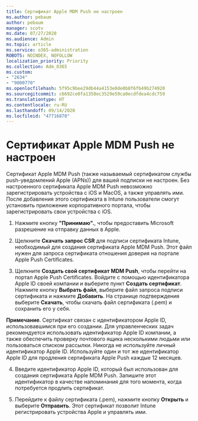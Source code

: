 ```yaml
---
title: Сертификат Apple MDM Push не настроен
ms.author: pebaum
author: pebaum
manager: scotv
ms.date: 07/27/2020
ms.audience: Admin
ms.topic: article
ms.service: o365-administration
ROBOTS: NOINDEX, NOFOLLOW
localization_priority: Priority
ms.collection: Adm_O365
ms.custom:
- "2634"
- "9000770"
ms.openlocfilehash: 5f95c9bee29db44a4153e0de0b8f6fb49b274920
ms.sourcegitcommit: c6692ce0fa1358ec3529e59ca0ecdfdea4cdc759
ms.translationtype: HT
ms.contentlocale: ru-RU
ms.lasthandoff: 09/14/2020
ms.locfileid: "47716870"
---
```

# <a name="apple-mdm-push-certificate-has-not-been-set-up"></a>Сертификат Apple MDM Push не настроен

Сертификат Apple MDM Push (также называемый сертификатом службы push-уведомлений Apple (APNs)) для вашей подписки не настроен. Без настроенного сертификата Apple MDM Push невозможно зарегистрировать устройства с iOS и MacOS, а также управлять ими. После добавления этого сертификата в Intune пользователи смогут установить приложение корпоративного портала, чтобы зарегистрировать свои устройства с iOS.

1. Нажмите кнопку **"Принимаю".**, чтобы предоставить Microsoft разрешение на отправку данных в Apple.

2. Щелкните **Скачать запрос CSR** для подписи сертификата Intune, необходимый для создания сертификата Apple MDM Push. Этот файл нужен для запроса сертификата отношения доверия на портале Apple Push Certificates.

3. Щелкните **Создать свой сертификат MDM Push**, чтобы перейти на портал Apple Push Certificates. Войдите с помощью идентификатора Apple ID своей компании и выберите пункт **Создать сертификат**. Нажмите кнопку **Выбрать файл**, выберите файл запроса подписи сертификата и нажмите **Добавить**. На странице подтверждения выберите **Скачать**, чтобы скачать файл сертификата (.pem) и сохранить его у себя.
 
**Примечание**. Сертификат связан с идентификатором Apple ID, использовавшимся при его создании. Для управленческих задач рекомендуется использовать идентификатор Apple ID компании, а также обеспечить проверку почтового ящика несколькими людьми или пользоваться списком рассылки. Никогда не используйте личный идентификатор Apple ID. Используйте один и тот же идентификатор Apple ID для продления сертификата Apple Push каждые 12 месяцев.
 
4. Введите идентификатор Apple ID, который был использован для создания сертификата Apple MDM Push. Запишите этот идентификатор в качестве напоминания для того момента, когда потребуется продлить сертификат.

5. Перейдите к файлу сертификата (.pem), нажмите кнопку **Открыть** и выберите **Отправить**. Этот сертификат позволит Intune регистрировать устройства Apple и управлять ими.